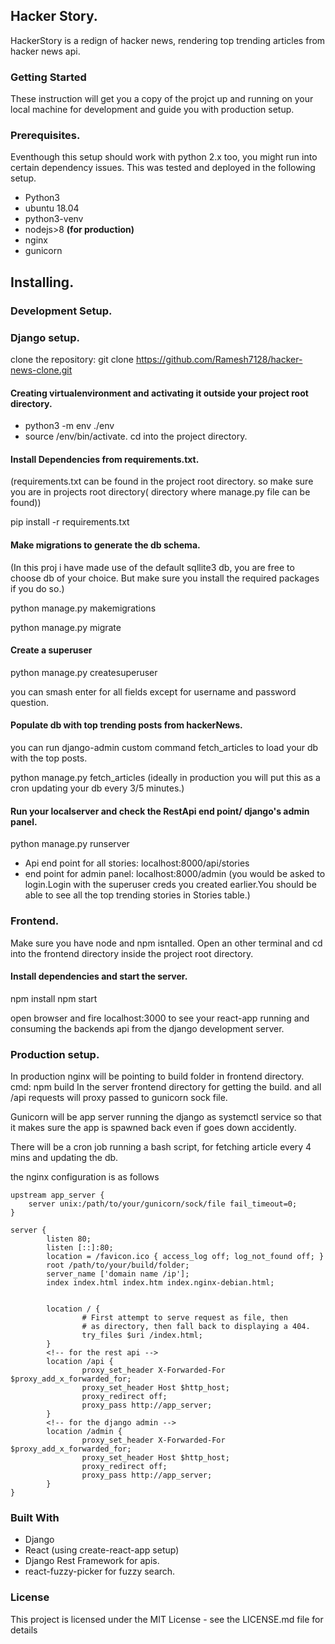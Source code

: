 ## Hacker Story.

HackerStory is a redign of hacker news, rendering top trending articles from hacker news api. 

### Getting Started
These instruction will get you a copy of the projct up and running on your local machine for development and guide you with production setup.

### Prerequisites.
Eventhough this setup should work with python 2.x too, you might run into certain dependency issues. This was tested and deployed in the following setup.

* Python3
* ubuntu 18.04
* python3-venv
* nodejs>8
**(for production)**
* nginx
* gunicorn

## Installing.

### Development Setup.

### Django setup.

clone the repository: git clone https://github.com/Ramesh7128/hacker-news-clone.git

#### Creating virtualenvironment and activating it outside your project root directory.

* python3 -m env ./env
* source /env/bin/activate.
cd into the project directory.

#### Install Dependencies from requirements.txt.

(requirements.txt can be found in the project root directory. so make sure you are in projects root directory( directory where manage.py file can be found))

pip install -r requirements.txt

#### Make migrations to generate the db schema.
(In this proj i have made use of the default sqllite3 db, you are free to choose db of your choice. But make sure you install the required packages if you do so.)

python manage.py makemigrations

python manage.py migrate

#### Create a superuser

python manage.py createsuperuser

you can smash enter for all fields except for username and password question.

#### Populate db with top trending posts from hackerNews.

you can run django-admin custom command fetch_articles to load your db with the top posts.

python manage.py fetch_articles
(ideally in production you will put this as a cron updating your db every 3/5 minutes.)

#### Run your localserver and check the RestApi end point/ django's admin panel. 

python manage.py runserver
* Api end point for all stories: localhost:8000/api/stories
* end point for admin panel: localhost:8000/admin
(you would be asked to login.Login with the superuser creds you created earlier.You should be able to see all the top trending stories in Stories table.)

### Frontend.
Make sure you have node and npm isntalled.
Open an other terminal and cd into the frontend directory inside the project root directory.

#### Install dependencies and start the server.
npm install
npm start

open browser and fire localhost:3000 to see your react-app running and consuming the backends api from the django development server.

### Production setup.

In production nginx will be pointing to build folder in frontend directory.
cmd: npm build
In the server frontend directory for getting the build.
and all /api requests will proxy passed to gunicorn sock file.

Gunicorn will be app server running the django as systemctl service so that it makes sure the app is spawned back even if goes down accidently.

There will be a cron job running a bash script, for fetching article every 4 mins and updating the db.

the nginx configuration is as follows
```
upstream app_server {
    server unix:/path/to/your/gunicorn/sock/file fail_timeout=0;
}

server {
        listen 80;
        listen [::]:80;
        location = /favicon.ico { access_log off; log_not_found off; }
        root /path/to/your/build/folder;
        server_name ['domain name /ip'];
        index index.html index.htm index.nginx-debian.html;


        location / {
                # First attempt to serve request as file, then
                # as directory, then fall back to displaying a 404.
                try_files $uri /index.html;
        }
        <!-- for the rest api -->
        location /api {
                proxy_set_header X-Forwarded-For $proxy_add_x_forwarded_for;
                proxy_set_header Host $http_host;
                proxy_redirect off;
                proxy_pass http://app_server;
        }
        <!-- for the django admin -->
        location /admin {
                proxy_set_header X-Forwarded-For $proxy_add_x_forwarded_for;
                proxy_set_header Host $http_host;
                proxy_redirect off;
                proxy_pass http://app_server;
        }
}
```
### Built With

* Django
* React (using create-react-app setup)
* Django Rest Framework for apis.
* react-fuzzy-picker for fuzzy search.

### License
This project is licensed under the MIT License - see the LICENSE.md file for details



